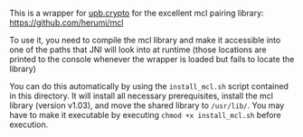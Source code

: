 This is a wrapper for [upb.crypto](https://github.com/upbcuk/upb.crypto.math) for the excellent mcl pairing library: https://github.com/herumi/mcl

To use it, you need to compile the mcl library and make it accessible into one of the paths that JNI will look into at runtime (those locations are printed to the console whenever the wrapper is loaded but fails to locate the library)

You can do this automatically by using the `install_mcl.sh` script contained in this directory. It will install all necessary prerequisites, install the mcl library (version v1.03), and move the shared library to `/usr/lib/`. You may have to make it executable by executing `chmod +x install_mcl.sh` before execution.
